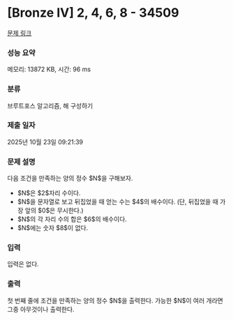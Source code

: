 # [Bronze IV] 2, 4, 6, 8 - 34509 

[문제 링크](https://www.acmicpc.net/problem/34509) 

### 성능 요약

메모리: 13872 KB, 시간: 96 ms

### 분류

브루트포스 알고리즘, 해 구성하기

### 제출 일자

2025년 10월 23일 09:21:39

### 문제 설명

<p>다음 조건을 만족하는 양의 정수 $N$을 구해보자.</p>

<ul>
<li>$N$은 $2$자리 수이다.</li>
<li>$N$을 문자열로 보고 뒤집었을 때 얻는 수는 $4$의 배수이다. (단, 뒤집었을 때 가장 앞의 $0$은 무시한다.)</li>
<li>$N$의 각 자리 수의 합은 $6$의 배수이다.</li>
<li>$N$에는 숫자 $8$이 없다.</li>
</ul>

### 입력 

 <p>입력은 없다.</p>

### 출력 

 <p>첫 번째 줄에 조건을 만족하는 양의 정수 $N$을 출력한다. 가능한 $N$이 여러 개라면 그중 아무것이나 출력한다.</p>

